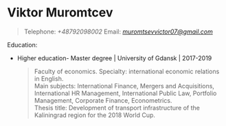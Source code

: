 # **Viktor Muromtcev**

> Telephone: *+48792098002*
> Email: *muromtsevvictor07@gmail.com*

Education:
* Higher education- Master degree | University of Gdansk | 2017-2019
    > Faculty of economics. Specialty: international economic relations in English.  
    > Main subjects: International Finance, Mergers and Acquisitions, International HR Management, International Public Law, Portfolio Management, Corporate Finance, Econometrics.  
    > Thesis title: Development of transport infrastructure of the Kaliningrad region for the 2018 World Cup.
